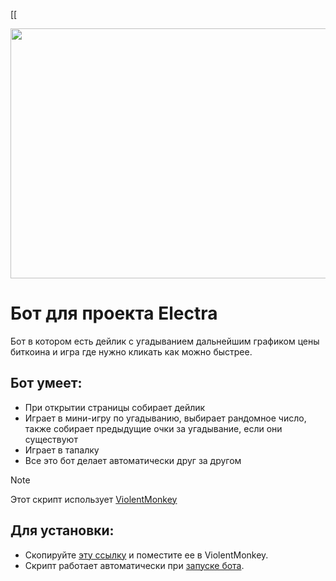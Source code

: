 [[<p align="center"><img src="https://bz-expert.com/wp-content/uploads/2024/09/photo_2024-09-16_17-41-07-1024x342.jpg" width="800" height="400" /></p>

# Бот для проекта Electra
Бот в котором есть дейлик с угадыванием дальнейшим графиком цены биткоина и игра где нужно кликать как можно быстрее.
## Бот умеет: 
- При открытии страницы собирает дейлик
- Играет в мини-игру по угадыванию, выбирает рандомное число, также собирает предыдущие очки за угадывание, если они существуют
- Играет в тапалку
- Все это бот делает автоматически друг за другом

> [!NOTE]
> Этот скрипт использует [ViolentMonkey](https://violentmonkey.github.io)

## Для установки:
- Скопируйте [эту ссылку](https://github.com/xorascs/Electra/raw/main/electra.js) и поместите ее в ViolentMonkey.
- Скрипт работает автоматически при [запуске бота](https://t.me/ElectraAppBot/dex?startapp=ZW1SLndy).
